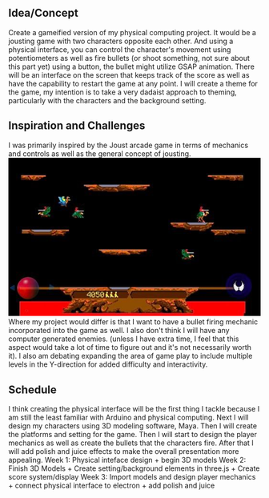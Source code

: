 ## Idea/Concept
Create a gameified version of my physical computing project. It would be a jousting game with two characters opposite each other. And using a physical interface, you can control the character's movement using potentiometers as well as fire bullets (or shoot something, not sure about this part yet) using a button, the bullet might utilize GSAP animation. There will be an interface on the screen that keeps track of the score as well as have the capability to restart the game at any point. I will create a theme for the game, my intention is to take a very dadaist approach to theming, particularly with the characters and the background setting.

## Inspiration and Challenges
I was primarily inspired by the Joust arcade game in terms of mechanics and controls as well as the general concept of jousting. 
![Image1](images/joust.jpg?raw=true "Joust")
Where my project would differ is that I want to have a bullet firing mechanic incorporated into the game as well. I also don't think I will have any computer generated enemies. (unless I have extra time, I feel that this aspect would take a lot of time to figure out and it's not necessarily worth it). I also am debating expanding the area of game play to include multiple levels in the Y-direction for added difficulty and interactivity. 

## Schedule
I think creating the physical interface will be the first thing I tackle because I am still the least familiar with Arduino and physical computing. Next I will design my characters using 3D modeling software, Maya. Then I will create the platforms and setting for the game. Then I will start to design the player mechanics as well as create the bullets that the characters fire. After that I will add polish and juice effects to make the overall presentation more appealing. 
Week 1: Physical inteface design + begin 3D models
Week 2: Finish 3D Models + Create setting/background elements in three.js + Create score system/display
Week 3: Import models and design player mechanics + connect physical interface to electron + add polish and juice